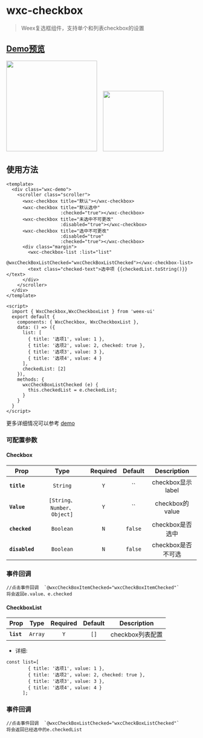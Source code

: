 # wxc-checkbox 

> Weex复选框组件，支持单个和列表checkbox的设置


## [Demo预览](https://h5.m.taobao.com/trip/wxc-checkbox/index.html?_wx_tpl=https%3A%2F%2Fh5.m.taobao.com%2Ftrip%2Fwxc-checkbox%2Fdemo%2Findex.native-min.js)

<img src="https://gw.alipayobjects.com/zos/rmsportal/uvtUDCJtVFhvszyfsLBJ.gif" width="240"/>&nbsp;&nbsp;&nbsp;&nbsp;<img src="https://img.alicdn.com/tfs/TB1aLygSpXXXXXVXFXXXXXXXXXX-200-200.png" width="160"/>


## 使用方法

```vue
<template>
  <div class="wxc-demo">
    <scroller class="scroller">
      <wxc-checkbox title="默认"></wxc-checkbox>
      <wxc-checkbox title="默认选中"
                    :checked="true"></wxc-checkbox>
      <wxc-checkbox title="未选中不可更改"
                    :disabled="true"></wxc-checkbox>
      <wxc-checkbox title="选中不可更改"
                    :disabled="true"
                    :checked="true"></wxc-checkbox>
      <div class="margin">
        <wxc-checkbox-list :list="list"
                           @wxcCheckBoxListChecked="wxcCheckBoxListChecked"></wxc-checkbox-list>
        <text class="checked-text">选中项 {{checkedList.toString()}}</text>
      </div>
    </scroller>
  </div>
</template>

<script>
  import { WxcCheckbox,WxcCheckboxList } from 'weex-ui'
  export default {
    components: { WxcCheckbox, WxcCheckboxList },
    data: () => ({
      list: [
        { title: '选项1', value: 1 },
        { title: '选项2', value: 2, checked: true },
        { title: '选项3', value: 3 },
        { title: '选项4', value: 4 }
      ],
      checkedList: [2]
    }),
    methods: {
      wxcCheckBoxListChecked (e) {
        this.checkedList = e.checkedList;
      }
    }
  }
</script>

```

更多详细情况可以参考 [demo](https://github.com/alibaba/weex-ui/blob/master/example/checkbox/index.vue)


### 可配置参数
#### Checkbox
| Prop | Type | Required | Default | Description |
| ---- |:----:|:---:|:-------:| :----------:|
| **`title`** | `String` | `Y` | `` | checkbox显示label |
| **`Value`** | `[String、Number、Object]` | `Y` | `` | checkbox的value |
| **`checked`** | `Boolean` | `N` | `false` | checkbox是否选中 |
| **`disabled`** | `Boolean` | `N` | `false` | checkbox是否不可选 |

### 事件回调
```
//点击事件回调  `@wxcCheckBoxItemChecked="wxcCheckBoxItemChecked"`
将会返回e.value、e.checked
```

#### CheckboxList
| Prop | Type | Required | Default | Description |
| ---- |:----:|:---:|:-------:| :----------:|
| **`list`** | `Array` | `Y` | `[]` | checkbox列表配置 |

- 详细:
```
const list=[
        { title: '选项1', value: 1 },
        { title: '选项2', value: 2, checked: true },
        { title: '选项3', value: 3 },
        { title: '选项4', value: 4 }
      ];
```

### 事件回调
```
//点击事件回调  `@wxcCheckBoxListChecked="wxcCheckBoxListChecked"`
将会返回已经选中的e.checkedList
```
